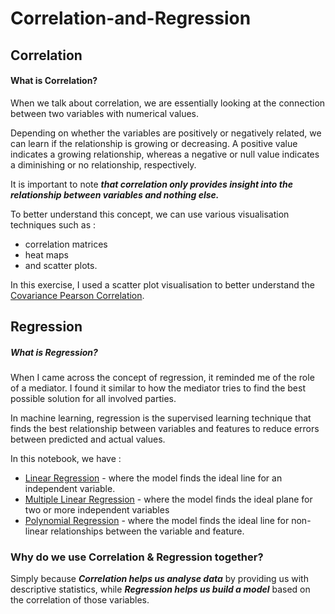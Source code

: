 # Correlation-and-Regression

## Correlation 

#### What is Correlation?
When we talk about correlation, we are essentially looking at the connection between two variables with numerical values.

Depending on whether the variables are positively or negatively related, we can learn if the relationship is growing or decreasing. A positive value indicates a growing relationship, whereas a negative or null value indicates a diminishing or no relationship, respectively.

It is important to note ***that correlation only provides insight into the relationship between variables and nothing else.***

To better understand this concept, we can use various visualisation techniques such as :
- correlation matrices
-  heat maps
-  and scatter plots.

In this exercise, I used a scatter plot visualisation to better understand the [Covariance Pearson Correlation](covariance_pearson_correlation.ipynb).

## Regression 

##### What is Regression? 

When I came across the concept of regression, it reminded me of the role of a mediator. I found it similar to how the mediator tries to find the best possible solution for all involved parties. 

In machine learning, regression is the supervised learning technique that finds the best relationship between variables and features to reduce errors between predicted and actual values.

In this notebook, we have :

- [Linear Regression](linear_regression.pynb) - where the model finds the ideal line for an independent variable.
- [Multiple Linear Regression](multiple_linear_regression.ipynb) - where the model finds the ideal plane for two or more independent variables 
- [Polynomial Regression](polynomial_regression.ipynb) -  where the model finds the ideal line for non-linear relationships between the variable and feature.

### Why do we use Correlation & Regression together?
Simply because ***Correlation helps us analyse data*** by providing us with descriptive statistics, while ***Regression helps us build a model*** based on the correlation of those variables.
